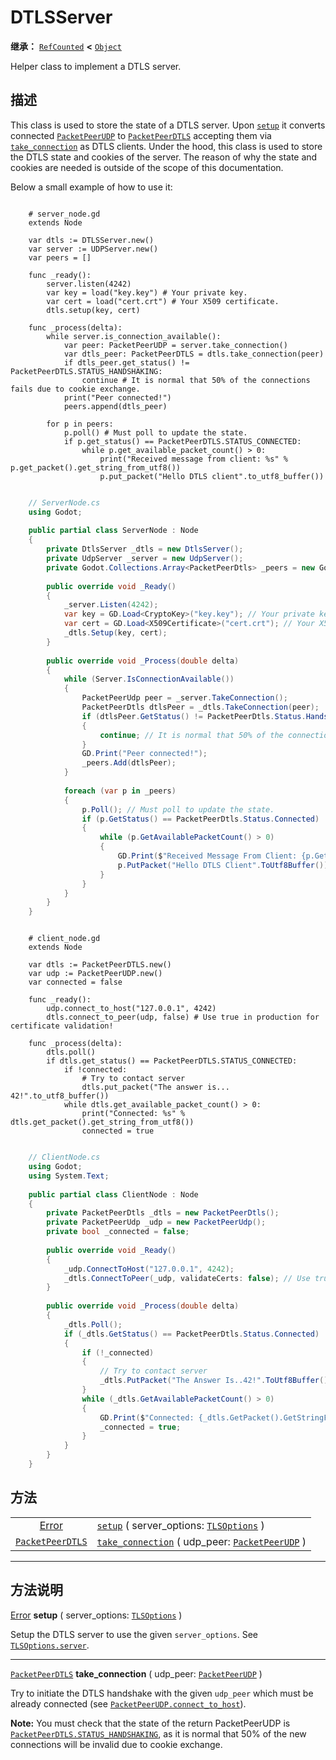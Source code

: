 <!-- ⚠ 请勿编辑本文件 ⚠ -->
<!-- 本文档使用脚本从 WeDot 引擎源码仓库生成。 -->
<!-- 生成脚本：https://github.com/WeDot-Engine/WeDot/tree/master/doc/tools/make_md.py； -->
<!-- 原文件：https://github.com/WeDot-Engine/WeDot/tree/master/doc/classes/DTLSServer.xml。 -->

<div id="_class_dtlsserver"></div>

# DTLSServer

**继承：** [`RefCounted`](class_refcounted.md) **<** [`Object`](class_object.md)

Helper class to implement a DTLS server.

## 描述

This class is used to store the state of a DTLS server. Upon [`setup`](class_dtlsserver.md#class_dtlsserver_method_setup) it converts connected [`PacketPeerUDP`](class_packetpeerudp.md) to [`PacketPeerDTLS`](class_packetpeerdtls.md) accepting them via [`take_connection`](class_dtlsserver.md#class_dtlsserver_method_take_connection) as DTLS clients. Under the hood, this class is used to store the DTLS state and cookies of the server. The reason of why the state and cookies are needed is outside of the scope of this documentation.

Below a small example of how to use it:



```gdscript

    # server_node.gd
    extends Node
    
    var dtls := DTLSServer.new()
    var server := UDPServer.new()
    var peers = []
    
    func _ready():
        server.listen(4242)
        var key = load("key.key") # Your private key.
        var cert = load("cert.crt") # Your X509 certificate.
        dtls.setup(key, cert)
    
    func _process(delta):
        while server.is_connection_available():
            var peer: PacketPeerUDP = server.take_connection()
            var dtls_peer: PacketPeerDTLS = dtls.take_connection(peer)
            if dtls_peer.get_status() != PacketPeerDTLS.STATUS_HANDSHAKING:
                continue # It is normal that 50% of the connections fails due to cookie exchange.
            print("Peer connected!")
            peers.append(dtls_peer)
    
        for p in peers:
            p.poll() # Must poll to update the state.
            if p.get_status() == PacketPeerDTLS.STATUS_CONNECTED:
                while p.get_available_packet_count() > 0:
                    print("Received message from client: %s" % p.get_packet().get_string_from_utf8())
                    p.put_packet("Hello DTLS client".to_utf8_buffer())
```

```csharp

    // ServerNode.cs
    using Godot;
    
    public partial class ServerNode : Node
    {
        private DtlsServer _dtls = new DtlsServer();
        private UdpServer _server = new UdpServer();
        private Godot.Collections.Array<PacketPeerDtls> _peers = new Godot.Collections.Array<PacketPeerDtls>();
    
        public override void _Ready()
        {
            _server.Listen(4242);
            var key = GD.Load<CryptoKey>("key.key"); // Your private key.
            var cert = GD.Load<X509Certificate>("cert.crt"); // Your X509 certificate.
            _dtls.Setup(key, cert);
        }
    
        public override void _Process(double delta)
        {
            while (Server.IsConnectionAvailable())
            {
                PacketPeerUdp peer = _server.TakeConnection();
                PacketPeerDtls dtlsPeer = _dtls.TakeConnection(peer);
                if (dtlsPeer.GetStatus() != PacketPeerDtls.Status.Handshaking)
                {
                    continue; // It is normal that 50% of the connections fails due to cookie exchange.
                }
                GD.Print("Peer connected!");
                _peers.Add(dtlsPeer);
            }
    
            foreach (var p in _peers)
            {
                p.Poll(); // Must poll to update the state.
                if (p.GetStatus() == PacketPeerDtls.Status.Connected)
                {
                    while (p.GetAvailablePacketCount() > 0)
                    {
                        GD.Print($"Received Message From Client: {p.GetPacket().GetStringFromUtf8()}");
                        p.PutPacket("Hello DTLS Client".ToUtf8Buffer());
                    }
                }
            }
        }
    }
```





```gdscript

    # client_node.gd
    extends Node
    
    var dtls := PacketPeerDTLS.new()
    var udp := PacketPeerUDP.new()
    var connected = false
    
    func _ready():
        udp.connect_to_host("127.0.0.1", 4242)
        dtls.connect_to_peer(udp, false) # Use true in production for certificate validation!
    
    func _process(delta):
        dtls.poll()
        if dtls.get_status() == PacketPeerDTLS.STATUS_CONNECTED:
            if !connected:
                # Try to contact server
                dtls.put_packet("The answer is... 42!".to_utf8_buffer())
            while dtls.get_available_packet_count() > 0:
                print("Connected: %s" % dtls.get_packet().get_string_from_utf8())
                connected = true
```

```csharp

    // ClientNode.cs
    using Godot;
    using System.Text;
    
    public partial class ClientNode : Node
    {
        private PacketPeerDtls _dtls = new PacketPeerDtls();
        private PacketPeerUdp _udp = new PacketPeerUdp();
        private bool _connected = false;
    
        public override void _Ready()
        {
            _udp.ConnectToHost("127.0.0.1", 4242);
            _dtls.ConnectToPeer(_udp, validateCerts: false); // Use true in production for certificate validation!
        }
    
        public override void _Process(double delta)
        {
            _dtls.Poll();
            if (_dtls.GetStatus() == PacketPeerDtls.Status.Connected)
            {
                if (!_connected)
                {
                    // Try to contact server
                    _dtls.PutPacket("The Answer Is..42!".ToUtf8Buffer());
                }
                while (_dtls.GetAvailablePacketCount() > 0)
                {
                    GD.Print($"Connected: {_dtls.GetPacket().GetStringFromUtf8()}");
                    _connected = true;
                }
            }
        }
    }
```











## 方法

|||
|:-:|:--|
| [Error](#enum_@globalscope_error)           | [`setup`](class_dtlsserver.md#class_dtlsserver_method_setup) ( server_options: [`TLSOptions`](class_tlsoptions.md) )                     |
| [`PacketPeerDTLS`](class_packetpeerdtls.md) | [`take_connection`](class_dtlsserver.md#class_dtlsserver_method_take_connection) ( udp_peer: [`PacketPeerUDP`](class_packetpeerudp.md) ) |

<!-- rst-class:: classref-section-separator -->

---

## 方法说明

<div id="_class_dtlsserver_method_setup"></div>

[Error](#enum_@globalscope_error) **setup** ( server_options: [`TLSOptions`](class_tlsoptions.md) )<div id="class_dtlsserver_method_setup"></div>

Setup the DTLS server to use the given `server_options`. See [`TLSOptions.server`](class_tlsoptions.md#class_tlsoptions_method_server).

<!-- rst-class:: classref-item-separator -->

---

<div id="_class_dtlsserver_method_take_connection"></div>

[`PacketPeerDTLS`](class_packetpeerdtls.md) **take_connection** ( udp_peer: [`PacketPeerUDP`](class_packetpeerudp.md) )<div id="class_dtlsserver_method_take_connection"></div>

Try to initiate the DTLS handshake with the given `udp_peer` which must be already connected (see [`PacketPeerUDP.connect_to_host`](class_packetpeerudp.md#class_packetpeerudp_method_connect_to_host)).

 **Note:** You must check that the state of the return PacketPeerUDP is [`PacketPeerDTLS.STATUS_HANDSHAKING`](class_packetpeerdtls.md#class_packetpeerdtls_constant_status_handshaking), as it is normal that 50% of the new connections will be invalid due to cookie exchange.

[^virtual]: 本方法通常需要用户覆盖才能生效。
[^const]: 本方法无副作用，不会修改该实例的任何成员变量。
[^vararg]: 本方法除了能接受在此处描述的参数外，还能够继续接受任意数量的参数。
[^constructor]: 本方法用于构造某个类型。
[^static]: 调用本方法无需实例，可直接使用类名进行调用。
[^operator]: 本方法描述的是使用本类型作为左操作数的有效运算符。
[^bitfield]: 这个值是由下列位标志构成位掩码的整数。
[^void]: 无返回值。
